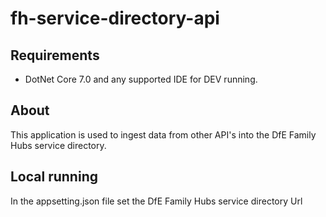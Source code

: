 # fh-service-directory-api

## Requirements

* DotNet Core 7.0 and any supported IDE for DEV running.

## About

This application is used to ingest data from other API's into the DfE Family Hubs service directory.

## Local running

In the appsetting.json file set the DfE Family Hubs service directory Url

